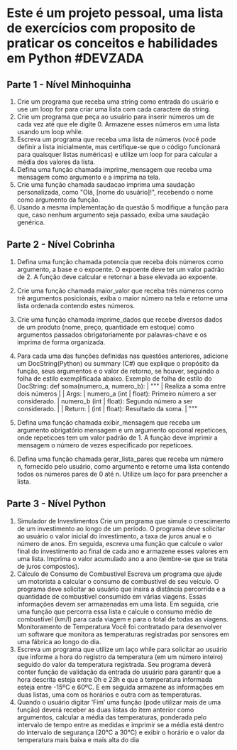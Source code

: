 # Este é um projeto pessoal, uma lista de exercícios com proposito de praticar os conceitos e habilidades em Python #DEVZADA

## Parte 1 - Nível Minhoquinha

1. Crie um programa que receba uma string como entrada do usuário e use um loop for
para criar uma lista com cada caractere da string.
2. Crie um programa que peça ao usuário para inserir números um de cada vez até que
ele digite 0. Armazene esses números em uma lista usando um loop while.
3. Escreva um programa que receba uma lista de números (você pode definir a lista
inicialmente, mas certifique-se que o código funcionará para quaisquer listas numéricas)
e utilize um loop for para calcular a média dos valores da lista.
4. Defina uma função chamada imprime_mensagem que receba uma mensagem como
argumento e a imprima na tela.
5. Crie uma função chamada saudacao imprima uma saudação personalizada, como "Olá,
[nome do usuário]!", recebendo o nome como argumento da função.
6. Usando a mesma implementação da questão 5 modifique a função para que, caso
nenhum argumento seja passado, exiba uma saudação genérica.

## Parte 2 - Nível Cobrinha
1. Defina uma função chamada potencia que receba dois números como argumento, a
base e o expoente. O expoente deve ter um valor padrão de 2. A função deve calcular e
retornar a base elevada ao expoente.
2. Crie uma função chamada maior_valor que receba três números como trê argumentos
posicionais, exiba o maior número na tela e retorne uma lista ordenada contendo estes
números.
3. Crie uma função chamada imprime_dados que recebe diversos dados de um produto
(nome, preço, quantidade em estoque) como argumentos passados obrigatoriamente
por palavras-chave e os imprima de forma organizada.
4. Para cada uma das funções definidas nas questões anteriores, adicione um
DocString(Python) ou summary (C#) que explique o propósito da função, seus
argumentos e o valor de retorno, se houver, seguindo a folha de estilo exemplificada
abaixo.
Exemplo de folha de estilo do DocString:
def soma(numero_a, numero_b):
| """
| Realiza a soma entre dois números
|
| Args:
| numero_a (int | float): Primeiro número a ser considerado.
| numero_b (int | float): Segundo número a ser considerado.
|
| Return:
| (int | float): Resultado da soma.
| """

5. Defina uma função chamada exibir_mensagem que receba um argumento obrigatório
mensagem e um argumento opcional repeticoes, onde repeticoes tem um valor padrão
de 1. A função deve imprimir a mensagem o número de vezes especificado por
repeticoes.
6. Defina uma função chamada gerar_lista_pares que receba um número n, fornecido pelo
usuário, como argumento e retorne uma lista contendo todos os números pares de 0 até
n. Utilize um laço for para preencher a lista.

## Parte 3 - Nível Python

1. Simulador de Investimentos
Crie um programa que simule o crescimento de um investimento ao longo de um
período. O programa deve solicitar ao usuário o valor inicial do investimento, a taxa de
juros anual e o número de anos. Em seguida, escreva uma função que calcule o valor
final do investimento ao final de cada ano e armazene esses valores em uma lista.
Imprima o valor acumulado ano a ano (lembre-se que se trata de juros compostos).
2. Cálculo de Consumo de Combustível
Escreva um programa que ajude um motorista a calcular o consumo de combustível de
seu veículo. O programa deve solicitar ao usuário que insira a distância percorrida e a
quantidade de combustível consumido em várias viagens. Essas informações devem
ser armazenadas em uma lista. Em seguida, crie uma função que percorra essa lista e
calcule o consumo médio de combustível (km/l) para cada viagem e para o total de
todas as viagens.
Monitoramento de Temperatura
Você foi contratado para desenvolver um software que monitora as temperaturas
registradas por sensores em uma fábrica ao longo do dia.
3. Escreva um programa que utilize um laço while para solicitar ao usuário que informe a
hora do registro da temperatura (em um número inteiro) seguido do valor da
temperatura registrada. Seu programa deverá conter função de validação da entrada do
usuário para garantir que a hora descrita esteja entre 0h e 23h e que a temperatura
informada esteja entre -15ºC e 60ºC. E em seguida armazene as informações em duas
listas, uma com os horários e outra com as temperaturas.
4. Quando o usuário digitar ‘Fim’ uma função (pode utilizar mais de uma função) deverá
receber as duas listas do item anterior como argumentos, calcular a média das
temperaturas, ponderada pelo intervalo de tempo entre as medidas e imprimir se a
média está dentro do intervalo de segurança (20°C a 30°C) e exibir o horário e o valor
da temperatura mais baixa e mais alta do dia
